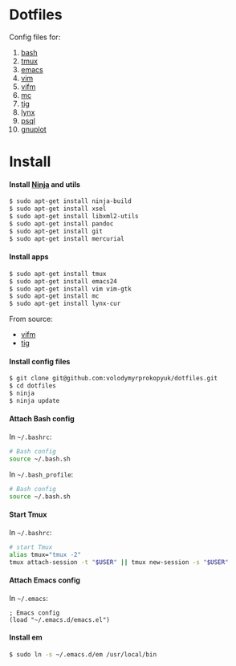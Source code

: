 # Dotfiles

Config files for:

1. [bash](http://www.gnu.org/software/bash/)
1. [tmux](http://tmux.github.io/)
1. [emacs](http://www.gnu.org/software/emacs/)
1. [vim](http://www.vim.org/)
1. [vifm](http://vifm.info/)
1. [mc](https://www.midnight-commander.org/)
1. [tig](https://github.com/jonas/tig)
1. [lynx](http://lynx.invisible-island.net/lynx.html)
1. [psql](http://www.postgresql.org/docs/9.4/static/app-psql.html)
1. [gnuplot](http://www.gnuplot.info/)

# Install

#### Install [Ninja](https://martine.github.io/ninja/) and utils

```bash
$ sudo apt-get install ninja-build
$ sudo apt-get install xsel
$ sudo apt-get install libxml2-utils
$ sudo apt-get install pandoc
$ sudo apt-get install git
$ sudo apt-get install mercurial
```

#### Install apps

```bash
$ sudo apt-get install tmux
$ sudo apt-get install emacs24
$ sudo apt-get install vim vim-gtk
$ sudo apt-get install mc
$ sudo apt-get install lynx-cur
```
From source:

- [vifm](http://vifm.info/)
- [tig](https://github.com/jonas/tig)

#### Install config files

```bash
$ git clone git@github.com:volodymyrprokopyuk/dotfiles.git
$ cd dotfiles
$ ninja
$ ninja update
```

#### Attach Bash config

In `~/.bashrc`:
```bash
# Bash config
source ~/.bash.sh
```

In `~/.bash_profile`:
```bash
# Bash config
source ~/.bash.sh
```

#### Start Tmux

In `~/.bashrc`:
```bash
# start Tmux
alias tmux="tmux -2"
tmux attach-session -t "$USER" || tmux new-session -s "$USER"
```

#### Attach Emacs config

In `~/.emacs`:
```elisp
; Emacs config
(load "~/.emacs.d/emacs.el")
```

#### Install em

```bash
$ sudo ln -s ~/.emacs.d/em /usr/local/bin
```
